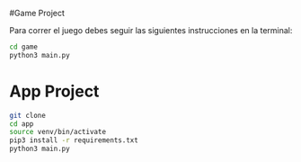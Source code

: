 #Game Project

Para correr el juego debes seguir las siguientes instrucciones en la terminal:

```sh
cd game
python3 main.py 
```


# App Project

```sh
git clone
cd app
source venv/bin/activate
pip3 install -r requirements.txt
python3 main.py 
```